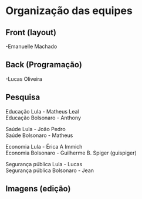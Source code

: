 # Organização das equipes

## Front (layout)
-Emanuelle Machado


## Back (Programação)
-Lucas Oliveira

## Pesquisa
Educação Lula - Matheus Leal <br>
Educação Bolsonaro - Anthony <br>

Saúde Lula - João Pedro <br>
Saúde Bolsonaro - Matheus <br>

Economia Lula - Érica A Immich <br>
Economia Bolsonaro - Guilherme B. Spiger (guispiger) <br>

Segurança pública Lula - Lucas<br>
Segurança pública Bolsonaro - Jean <br>


## Imagens (edição)


